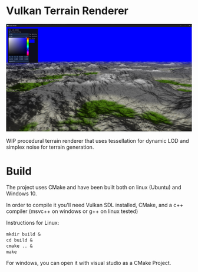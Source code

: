# Vulkan Terrain Renderer

![](screenshots/banner.png)

WIP procedural terrain renderer that uses tessellation for dynamic LOD and simplex noise for terrain generation.

# Build

The project uses CMake and have been built both on linux (Ubuntu) and Windows 10.

In order to compile it you'll need Vulkan SDL installed, CMake, and a c++ compiler (msvc++ on windows or g++ on linux tested)

Instructions for Linux:

```
mkdir build &
cd build &
cmake .. &
make
```

For windows, you can open it with visual studio as a CMake Project.